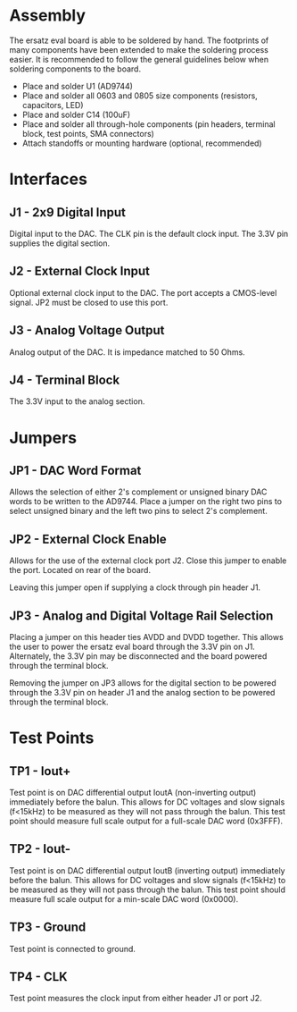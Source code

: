 # Assembly

The ersatz eval board is able to be soldered by hand. The footprints of many components have been extended to make the soldering process easier. It is recommended to follow the general guidelines below when soldering components to the board.

  - Place and solder U1 (AD9744)
  - Place and solder all 0603 and 0805 size components (resistors, capacitors, LED)
  - Place and solder C14 (100uF)
  - Place and solder all through-hole components (pin headers, terminal block, test points, SMA connectors)
  - Attach standoffs or mounting hardware (optional, recommended)

# Interfaces

## J1 - 2x9 Digital Input

Digital input to the DAC. The CLK pin is the default clock input. The 3.3V pin supplies the digital section. 

## J2 - External Clock Input

Optional external clock input to the DAC. The port accepts a CMOS-level signal. JP2 must be closed to use this port.

## J3 - Analog Voltage Output

Analog output of the DAC. It is impedance matched to 50 Ohms. 

## J4 - Terminal Block

The 3.3V input to the analog section.

# Jumpers

## JP1 - DAC Word Format

Allows the selection of either 2's complement or unsigned binary DAC words to be written to the AD9744. Place a jumper on the right two pins to select unsigned binary and the left two pins to select 2's complement. 

## JP2 - External Clock Enable

Allows for the use of the external clock port J2. Close this jumper to enable the port. Located on rear of the board.

Leaving this jumper open if supplying a clock through pin header J1. 

## JP3 - Analog and Digital Voltage Rail Selection

Placing a jumper on this header ties AVDD and DVDD together. This allows the user to power the ersatz eval board through the 3.3V pin on J1. Alternately, the 3.3V pin may be disconnected and the board powered through the terminal block. 

Removing the jumper on JP3 allows for the digital section to be powered through the 3.3V pin on header J1 and the analog section to be powered through the terminal block. 

# Test Points

## TP1 - Iout+

Test point is on DAC differential output IoutA (non-inverting output) immediately before the balun. This allows for DC voltages and slow signals (f<15kHz) to be measured as they will not pass through the balun. This test point should measure full scale output for a full-scale DAC word (0x3FFF). 

## TP2 - Iout-

Test point is on DAC differential output IoutB (inverting output) immediately before the balun. This allows for DC voltages and slow signals (f<15kHz) to be measured as they will not pass through the balun. This test point should measure full scale output for a min-scale DAC word (0x0000). 

## TP3 - Ground

Test point is connected to ground.

## TP4 - CLK

Test point measures the clock input from either header J1 or port J2. 


